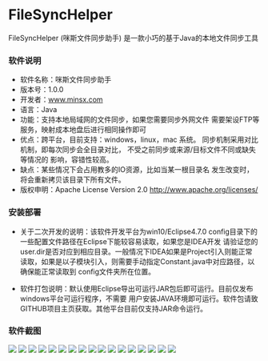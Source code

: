 # FileSyncHelper
FileSyncHelper (咪斯文件同步助手) 是一款小巧的基于Java的本地文件同步工具

### 软件说明
- 软件名称：咪斯文件同步助手
- 版本号：1.0.0
- 开发者：www.minsx.com
- 语言：Java
- 功能：支持本地局域网的文件同步，如果您需要同步外网文件
          需要架设FTP等服务，映射成本地盘后进行相同操作即可
- 优点：跨平台，目前支持：windows，linux，mac 系统。
		  同步机制采用对比机制，即每次同步会全目录对比，
		  不受之前同步或来源/目标文件不同或缺失等情况的
		  影响，容错性较高。
- 缺点：某些情况下会占用教多的IO资源，比如当某一根目录名
		  发生改变时，将会重新拷贝该目录下所有文件。
- 版权申明：Apache License Version 2.0 
				http://www.apache.org/licenses/
        
### 安装部署
- 关于二次开发的说明：该软件开发平台为win10/Eclipse4.7.0
					config目录下的一些配置文件路径在Eclipse下能较容易读取，如果您是IDEA开发
					请验证您的user.dir是否对应到相应目录。一般情况下IDEA如果是Project引入则能正常
					读取，如果是以子模块引入，则需要手动指定Constant.java中对应路径，以确保能正常读取到
					config文件夹所在位置。
					
- 软件打包说明：默认使用Eclipse导出可运行JAR包后即可运行。目前仅发布windows平台可运行程序，不需要
					用户安装JAVA环境即可运行。软件包请致GITHUB项目主页获取。其他平台目前仅支持JAR命令运行。
					
### 软件截图

![](https://raw.githubusercontent.com/goodsave/FileSyncHelper/master/screenshot/0.png "")
![](https://raw.githubusercontent.com/goodsave/FileSyncHelper/master/screenshot/1.png "")
![](https://raw.githubusercontent.com/goodsave/FileSyncHelper/master/screenshot/2.png "")
![](https://raw.githubusercontent.com/goodsave/FileSyncHelper/master/screenshot/3.png "")
![](https://raw.githubusercontent.com/goodsave/FileSyncHelper/master/screenshot/4.png "")
![](https://raw.githubusercontent.com/goodsave/FileSyncHelper/master/screenshot/5.png "")
![](https://raw.githubusercontent.com/goodsave/FileSyncHelper/master/screenshot/6.png "")
![](https://raw.githubusercontent.com/goodsave/FileSyncHelper/master/screenshot/7.png "")
![](https://raw.githubusercontent.com/goodsave/FileSyncHelper/master/screenshot/8.png "")
![](https://raw.githubusercontent.com/goodsave/FileSyncHelper/master/screenshot/9.png "")
![](https://raw.githubusercontent.com/goodsave/FileSyncHelper/master/screenshot/10.png "")
![](https://raw.githubusercontent.com/goodsave/FileSyncHelper/master/screenshot/11.png "")
![](https://raw.githubusercontent.com/goodsave/FileSyncHelper/master/screenshot/12.png "")
![](https://raw.githubusercontent.com/goodsave/FileSyncHelper/master/screenshot/13.png "")
![](https://raw.githubusercontent.com/goodsave/FileSyncHelper/master/screenshot/14.png "")
![](https://raw.githubusercontent.com/goodsave/FileSyncHelper/master/screenshot/15.png "")
![](https://raw.githubusercontent.com/goodsave/FileSyncHelper/master/screenshot/16.png "")
